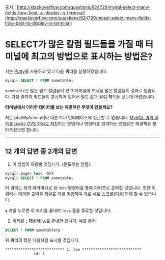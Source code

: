 출처 : [http://stackoverflow.com/questions/924729/mysql-select-many-fields-how-best-to-display-in-terminal](http://stackoverflow.com/questions/924729/mysql-select-many-fields-how-best-to-display-in-terminal)

# SELECT가 많은 칼럼 필드들을 가질 때 터미널에 최고의 방법으로 표시하는 방법은?

저는 [Putty](https://www.putty.org/)를 사용하고 있고 다음 쿼리를 실행하였습니다.

```SQL
mysql> SELECT * FROM sometable;
```

`sometable`은 많은 필드 칼럼들이 있고 터미널에 표시될 많은 칼럼들이 결과로 있습니다. 다음 줄까지 필드들이 표시되어 있어서 필드 값과 컬럼 제목을 보는데 어렵습니다.

**터미널에서 이러한 데이터를 보는 해결책은 무엇이 있을까요?**

저는 phpMyAdmin이나 다른 GUI 인터페이스에 접근할 수 없습니다. [MySQL 쿼리 결과를 text나 CVS 파일로 저장](https://www.tech-recipes.com/rx/1475/save-mysql-query-results-into-a-text-or-csv-file/)하는 방법이나 명령어를 입력하늡 방법같은 해결책을 찾아주셨으면 합니다.

---------------

## 12 개의 답변 중 2개의 답변

1. 이 방법이 유용할 것입니다. (윈도우는 안됨):

```SQL
mysql> pager less -SFX
mysql> SELECT * FROM sometable;
```

이 쿼리는 위의 파라미터로 된 less 명령어를 통해 파이프로 출력할 것입니다. 또한 이 쿼리는 테이블 출력을 화살표 키를 이용하여 가로 세로 스크롤(이동)되게 할 수 있습니다.

`q` 키를 누르면 이 보기를 끝내며 `less` 툴을 종료할 것입니다.

2. 쿼리를 **`;` 대신에** `\G`로 끝내면 됩니다. 예를 들어

```SQL
SELECT * FROM sometable\G
```

위 쿼리의 행은 다음처럼 표시될 것입니다.

```
*************************** 1. row ***************************
             id: 1
```
